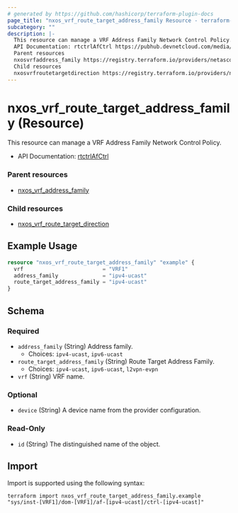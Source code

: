 ```yaml
---
# generated by https://github.com/hashicorp/terraform-plugin-docs
page_title: "nxos_vrf_route_target_address_family Resource - terraform-provider-nxos"
subcategory: ""
description: |-
  This resource can manage a VRF Address Family Network Control Policy.
  API Documentation: rtctrlAfCtrl https://pubhub.devnetcloud.com/media/dme-docs-10-2-2/docs/Routing%20and%20Forwarding/rtctrl:AfCtrl/
  Parent resources
  nxosvrfaddress_family https://registry.terraform.io/providers/netascode/nxos/latest/docs/resources/vrf_address_family
  Child resources
  nxosvrfroutetargetdirection https://registry.terraform.io/providers/netascode/nxos/latest/docs/resources/vrf_route_target_direction
---
```


# nxos_vrf_route_target_address_family (Resource)

This resource can manage a VRF Address Family Network Control Policy.

- API Documentation: [rtctrlAfCtrl](https://pubhub.devnetcloud.com/media/dme-docs-10-2-2/docs/Routing%20and%20Forwarding/rtctrl:AfCtrl/)

### Parent resources

- [nxos_vrf_address_family](https://registry.terraform.io/providers/netascode/nxos/latest/docs/resources/vrf_address_family)

### Child resources

- [nxos_vrf_route_target_direction](https://registry.terraform.io/providers/netascode/nxos/latest/docs/resources/vrf_route_target_direction)

## Example Usage

```terraform
resource "nxos_vrf_route_target_address_family" "example" {
  vrf                         = "VRF1"
  address_family              = "ipv4-ucast"
  route_target_address_family = "ipv4-ucast"
}
```

<!-- schema generated by tfplugindocs -->
## Schema

### Required

- `address_family` (String) Address family.
  - Choices: `ipv4-ucast`, `ipv6-ucast`
- `route_target_address_family` (String) Route Target Address Family.
  - Choices: `ipv4-ucast`, `ipv6-ucast`, `l2vpn-evpn`
- `vrf` (String) VRF name.

### Optional

- `device` (String) A device name from the provider configuration.

### Read-Only

- `id` (String) The distinguished name of the object.

## Import

Import is supported using the following syntax:

```shell
terraform import nxos_vrf_route_target_address_family.example "sys/inst-[VRF1]/dom-[VRF1]/af-[ipv4-ucast]/ctrl-[ipv4-ucast]"
```
